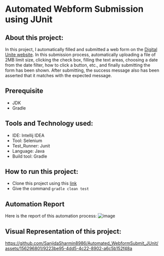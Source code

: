 # Automated Webform Submission using JUnit

## About this project:
In this project, I automatically filled and submitted a web form on the [Digital Unite website](https://www.digitalunite.com/practice-webform-learners). In this submission process, automatically uploading a file of 2MB limit size, clicking the check box, filling the text areas, choosing a date from the date filter, how to click a button, etc., and finally submitting the form has been shown. After submitting, the success message also has been asserted that it matches with the expected message.

## Prerequisite
- JDK
- Gradle

## Tools and Technology used:
- IDE: Intellij IDEA
- Tool: Selenium
- Test_Runner: Junit
- Language: Java
- Build tool: Gradle

## How to run this project:
- Clone this project using this [link](https://github.com/SanjidaSharmin8986/Automated_WebformSubmit_JUnit)
- Give the command `` gradle clean test ``

## Automation Report
Here is the report of this automation process:
![image](https://github.com/SanjidaSharmin8986/Automated_WebformSubmit_JUnit/assets/156296801/e21d9d0b-c214-48af-b4bc-8412ecef4f47)

## Visual Representation of this project:
https://github.com/SanjidaSharmin8986/Automated_WebformSubmit_JUnit/assets/156296801/9223be95-4dd5-4c22-8902-a6c5b152f48a


